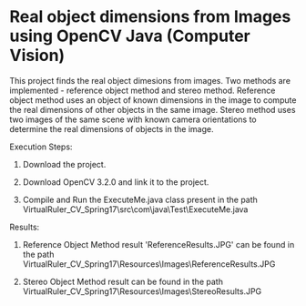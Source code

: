 # Real object dimensions from Images using OpenCV Java (Computer Vision)

This project finds the real object dimesions from images. Two methods are implemented - reference object method and stereo method. Reference object method uses an object of known dimensions in the image to compute the real dimensions of other objects in the same image. Stereo method uses two images of the same scene with known camera orientations to determine the real dimensions of objects in the image.

Execution Steps:

1. Download the project.

2. Download OpenCV 3.2.0 and link it to the project.

3. Compile and Run the ExecuteMe.java class present in the path VirtualRuler_CV_Spring17\src\com\java\Test\ExecuteMe.java

Results:

1. Reference Object Method result 'ReferenceResults.JPG' can be found in the path VirtualRuler_CV_Spring17\Resources\Images\ReferenceResults.JPG

2. Stereo Object Method result can be found in the path VirtualRuler_CV_Spring17\Resources\Images\StereoResults.JPG
